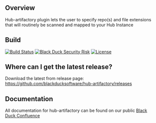## Overview ##
Hub-artifactory plugin lets the user to specify repo(s) and file extensions that will routinely be scanned and mapped to your Hub Instance

## Build ##
[![Build Status](https://travis-ci.org/blackducksoftware/hub-artifactory.svg?branch=master)](https://travis-ci.org/blackducksoftware/hub-artifactory)
[![Black Duck Security Risk](https://copilot.blackducksoftware.com/github/repos/blackducksoftware/hub-artifactory/branches/master/badge-risk.svg)](https://copilot.blackducksoftware.com/github/repos/blackducksoftware/hub-artifactory/branches/master)
[![License](https://img.shields.io/badge/License-Apache%202.0-blue.svg)](https://opensource.org/licenses/Apache-2.0)

## Where can I get the latest release? ##
Download the latest from release page: https://github.com/blackducksoftware/hub-artifactory/releases

## Documentation ##
All documentation for hub-artifactory can be found on our public [Black Duck Confluence](https://blackducksoftware.atlassian.net/wiki/display/INTDOCS/)
